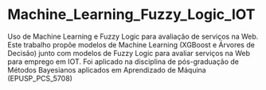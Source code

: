 # Machine_Learning_Fuzzy_Logic_IOT
Uso de Machine Learning e Fuzzy Logic para avaliação de serviços na Web.
Este trabalho propõe modelos de Machine Learning (XGBoost e Árvores de Decisão) junto com modelos de Fuzzy Logic para avaliar serviços na Web para emprego em IOT.
Foi aplicado na disciplina de pós-graduação de Métodos Bayesianos aplicados em Aprendizado de Máquina (EPUSP_PCS_5708)
